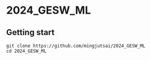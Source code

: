 # 2024_GESW_ML

## Getting start
```shell
git clone https://github.com/mingjutsai/2024_GESW_ML
cd 2024_GESW_ML
```

